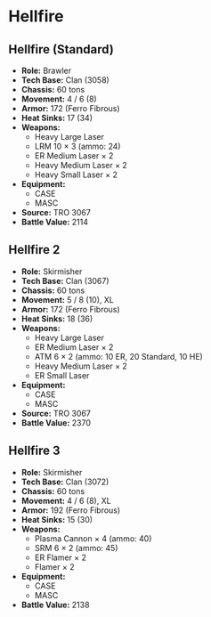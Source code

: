 # Hellfire
## Hellfire (Standard)
- **Role:** Brawler
- **Tech Base:** Clan (3058)
- **Chassis:** 60 tons
- **Movement:** 4 / 6 (8)
- **Armor:** 172 (Ferro Fibrous)
- **Heat Sinks:** 17 (34)
- **Weapons:**
  - Heavy Large Laser
  - LRM 10 × 3 (ammo: 24)
  - ER Medium Laser × 2
  - Heavy Medium Laser × 2
  - Heavy Small Laser × 2
- **Equipment:**
  - CASE
  - MASC
- **Source:** TRO 3067
- **Battle Value:** 2114

## Hellfire 2
- **Role:** Skirmisher
- **Tech Base:** Clan (3067)
- **Chassis:** 60 tons
- **Movement:** 5 / 8 (10), XL
- **Armor:** 172 (Ferro Fibrous)
- **Heat Sinks:** 18 (36)
- **Weapons:**
  - Heavy Large Laser
  - ER Medium Laser × 2
  - ATM 6 × 2 (ammo: 10 ER, 20 Standard, 10 HE)
  - Heavy Medium Laser × 2
  - ER Small Laser
- **Equipment:**
  - CASE
  - MASC
- **Source:** TRO 3067
- **Battle Value:** 2370

## Hellfire 3
- **Role:** Skirmisher
- **Tech Base:** Clan (3072)
- **Chassis:** 60 tons
- **Movement:** 4 / 6 (8), XL
- **Armor:** 192 (Ferro Fibrous)
- **Heat Sinks:** 15 (30)
- **Weapons:**
  - Plasma Cannon × 4 (ammo: 40)
  - SRM 6 × 2 (ammo: 45)
  - ER Flamer × 2
  - Flamer × 2
- **Equipment:**
  - CASE
  - MASC
- **Battle Value:** 2138


